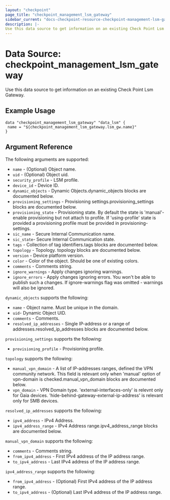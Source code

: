 ```yaml
---
layout: "checkpoint"
page_title: "checkpoint_management_lsm_gateway"
sidebar_current: "docs-checkpoint-resource-checkpoint-management-lsm-gateway"
description: |-
Use this data source to get information on an existing Check Point Lsm Gateway.
---
```


# Data Source: checkpoint_management_lsm_gateway

Use this data source to get information on an existing Check Point Lsm Gateway.

## Example Usage


```hcl
data "checkpoint_management_lsm_gateway" "data_lsm" {
 name = "${checkpoint_management_lsm_gateway.lsm_gw.name}"
}
```

## Argument Reference

The following arguments are supported:

* `name` - (Optional) Object name. 
* `uid` - (Optional) Object uid.
* `security_profile` - LSM profile.
* `device_id` - Device ID. 
* `dynamic_objects` -  Dynamic Objects.dynamic_objects blocks are documented below.
* `provisioning_settings` - Provisioning settings.provisioning_settings blocks are documented below.
* `provisioning_state` - Provisioning state. By default the state is 'manual'- enable provisioning but not attach to profile.
If 'using-profile' state is provided a provisioning profile must be provided in provisioning-settings.
* `sic_name` - Secure Internal Communication name.
* `sic_state`- Secure Internal Communication state.
* `tags` -  Collection of tag identifiers.tags blocks are documented below.
* `topology` -  Topology. topology blocks are documented below.
* `version` - Device platform version.
* `color` - Color of the object. Should be one of existing colors. 
* `comments` -  Comments string. 
* `ignore_warnings` -  Apply changes ignoring warnings. 
* `ignore_errors` -  Apply changes ignoring errors. You won't be able to publish such a changes. If ignore-warnings flag was omitted - warnings will also be ignored. 


`dynamic_objects` supports the following:

* `name` - Object name. Must be unique in the domain. 
* `uid`- Dynamic Object UID.
* `comments` - Comments.
* `resolved_ip_addresses` - Single IP-address or a range of addresses.resolved_ip_addresses blocks are documented below.


`provisioning_settings` supports the following:

* `provisioning_profile` -  Provisioning profile. 

`topology` supports the following:

* `manual_vpn_domain` -  A list of IP-addresses ranges, defined the VPN community network.
This field is relevant only when 'manual' option of vpn-domain is checked.manual_vpn_domain blocks are documented below.
* `vpn_domain` -  VPN Domain type.
 'external-interfaces-only' is relevnt only for Gaia devices.
'hide-behind-gateway-external-ip-address' is relevant only for SMB devices. 


`resolved_ip_addresses` supports the following:

* `ipv4_address` -  IPv4 Address. 
* `ipv4_address_range` -  IPv4 Address range.ipv4_address_range blocks are documented below.


`manual_vpn_domain` supports the following:

* `comments` -  Comments string. 
* `from_ipv4_address` - First IPv4 address of the IP address range. 
* `to_ipv4_address` -  Last IPv4 address of the IP address range. 


`ipv4_address_range` supports the following:

* `from_ipv4_address` - (Optional) First IPv4 address of the IP address range. 
* `to_ipv4_address` - (Optional) Last IPv4 address of the IP address range. 
